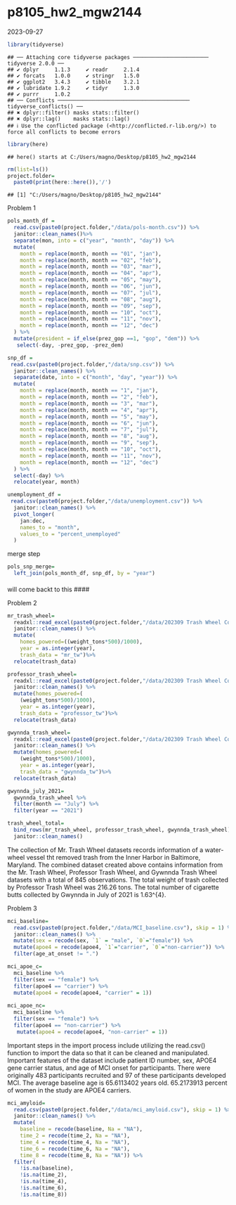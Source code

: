 p8105_hw2_mgw2144
================
2023-09-27

``` r
library(tidyverse)
```

    ## ── Attaching core tidyverse packages ──────────────────────── tidyverse 2.0.0 ──
    ## ✔ dplyr     1.1.3     ✔ readr     2.1.4
    ## ✔ forcats   1.0.0     ✔ stringr   1.5.0
    ## ✔ ggplot2   3.4.3     ✔ tibble    3.2.1
    ## ✔ lubridate 1.9.2     ✔ tidyr     1.3.0
    ## ✔ purrr     1.0.2     
    ## ── Conflicts ────────────────────────────────────────── tidyverse_conflicts() ──
    ## ✖ dplyr::filter() masks stats::filter()
    ## ✖ dplyr::lag()    masks stats::lag()
    ## ℹ Use the conflicted package (<http://conflicted.r-lib.org/>) to force all conflicts to become errors

``` r
library(here)
```

    ## here() starts at C:/Users/magno/Desktop/p8105_hw2_mgw2144

``` r
rm(list=ls())
project.folder=
  paste0(print(here::here()),'/')
```

    ## [1] "C:/Users/magno/Desktop/p8105_hw2_mgw2144"

Problem 1

``` r
pols_month_df =
  read.csv(paste0(project.folder,"/data/pols-month.csv")) %>% 
  janitor::clean_names()%>% 
  separate(mon, into = c("year", "month", "day")) %>% 
  mutate(
    month = replace(month, month == "01", "jan"),
    month = replace(month, month == "02", "feb"),
    month = replace(month, month == "03", "mar"),
    month = replace(month, month == "04", "apr"),
    month = replace(month, month == "05", "may"),
    month = replace(month, month == "06", "jun"),
    month = replace(month, month == "07", "jul"),
    month = replace(month, month == "08", "aug"),
    month = replace(month, month == "09", "sep"),
    month = replace(month, month == "10", "oct"),
    month = replace(month, month == "11", "nov"),
    month = replace(month, month == "12", "dec")
  ) %>% 
  mutate(president = if_else(prez_gop ==1, "gop", "dem")) %>% 
   select(-day, -prez_gop, -prez_dem)
```

``` r
snp_df = 
 read.csv(paste0(project.folder,"/data/snp.csv")) %>% 
  janitor::clean_names() %>% 
  separate(date, into = c("month", "day", "year")) %>% 
  mutate(
    month = replace(month, month == "1", "jan"),
    month = replace(month, month == "2", "feb"),
    month = replace(month, month == "3", "mar"),
    month = replace(month, month == "4", "apr"),
    month = replace(month, month == "5", "may"),
    month = replace(month, month == "6", "jun"),
    month = replace(month, month == "7", "jul"),
    month = replace(month, month == "8", "aug"),
    month = replace(month, month == "9", "sep"),
    month = replace(month, month == "10", "oct"),
    month = replace(month, month == "11", "nov"),
    month = replace(month, month == "12", "dec")
  ) %>% 
  select(-day) %>% 
  relocate(year, month)
```

``` r
unemployment_df = 
 read.csv(paste0(project.folder,"/data/unemployment.csv")) %>% 
  janitor::clean_names() %>% 
  pivot_longer(
    jan:dec,
    names_to = "month",
    values_to = "percent_unemployed"
  )
```

merge step

``` r
pols_snp_merge=
  left_join(pols_month_df, snp_df, by = "year")
```

#### 

will come backt to this \####

Problem 2

``` r
mr_trash_wheel=
  readxl::read_excel(paste0(project.folder,"/data/202309 Trash Wheel Collection Data.xlsx"), sheet = 1, range = "A2:N586") %>%
  janitor::clean_names() %>% 
  mutate(
    homes_powered=((weight_tons*500)/1000),
    year = as.integer(year),
    trash_data = "mr_tw")%>% 
  relocate(trash_data)
```

``` r
professor_trash_wheel=
  readxl::read_excel(paste0(project.folder,"/data/202309 Trash Wheel Collection Data.xlsx"), sheet=2, range = "A2:M108") %>% 
  janitor::clean_names() %>% 
  mutate(homes_powered=(
    (weight_tons*500)/1000),
    year = as.integer(year),
    trash_data = "professor_tw")%>% 
  relocate(trash_data)
```

``` r
gwynnda_trash_wheel=
  readxl::read_excel(paste0(project.folder,"/data/202309 Trash Wheel Collection Data.xlsx"), sheet=4, range = "A2:L157") %>% 
  janitor::clean_names() %>% 
  mutate(homes_powered=(
    (weight_tons*500)/1000), 
    year = as.integer(year), 
    trash_data = "gwynnda_tw")%>% 
  relocate(trash_data)

gwynnda_july_2021=
  gwynnda_trash_wheel %>% 
  filter(month == "July") %>% 
  filter(year == "2021")
```

``` r
trash_wheel_total=
  bind_rows(mr_trash_wheel, professor_trash_wheel, gwynnda_trash_wheel) %>%
  janitor::clean_names()
```

The collection of Mr. Trash Wheel datasets records information of a
water-wheel vessel tht removed trash from the Inner Harbor in Baltimore,
Maryland. The combined dataset created above contains information from
the Mr. Trash Wheel, Professor Trash Wheel, and Gywnnda Trash Wheel
datasets with a total of 845 observations. The total weight of trash
collected by Professor Trash Wheel was 216.26 tons. The total number of
cigarette butts collected by Gwynnda in July of 2021 is 1.63^{4}.

Problem 3

``` r
mci_baseline=
  read.csv(paste0(project.folder,"/data/MCI_baseline.csv"), skip = 1) %>% 
  janitor::clean_names() %>% 
  mutate(sex = recode(sex, `1` = "male", `0`="female")) %>% 
  mutate(apoe4 = recode(apoe4, `1`="carrier", `0`="non-carrier")) %>% 
  filter(age_at_onset != ".") 

mci_apoe_c=
  mci_baseline %>% 
  filter(sex == "female") %>% 
  filter(apoe4 == "carrier") %>% 
  mutate(apoe4 = recode(apoe4, "carrier" = 1))
  
mci_apoe_nc=
  mci_baseline %>% 
  filter(sex == "female") %>% 
  filter(apoe4 == "non-carrier") %>% 
   mutate(apoe4 = recode(apoe4, "non-carrier" = 1))
```

Important steps in the import process include utilizing the read.csv()
function to import the data so that it can be cleaned and manipulated.
Important features of the dataset include patient ID number, sex, APOE4
gene carrier status, and age of MCI onset for participants. There were
originally 483 participants recruited and 97 of these participants
developed MCI. The average baseline age is 65.6113402 years old.
65.2173913 percent of women in the study are APOE4 carriers.

``` r
mci_amyloid=
  read.csv(paste0(project.folder,"/data/mci_amyloid.csv"), skip = 1) %>% 
  janitor::clean_names() %>% 
  mutate(
    baseline = recode(baseline, Na = "NA"),
    time_2 = recode(time_2, Na = "NA"),
    time_4 = recode(time_4, Na = "NA"),
    time_6 = recode(time_6, Na = "NA"),
    time_8 = recode(time_8, Na = "NA")) %>% 
  filter(
    !is.na(baseline),
    !is.na(time_2),
    !is.na(time_4),
    !is.na(time_6),
    !is.na(time_8))
```
